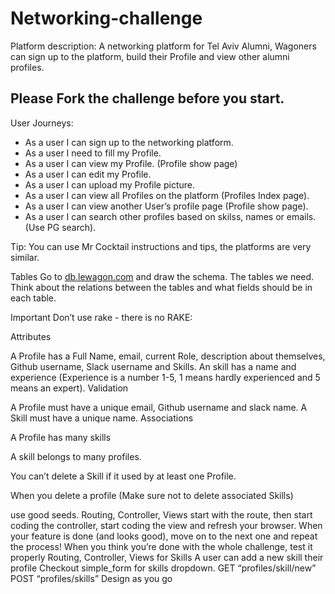 <h1>Networking-challenge</h1>
Platform description: A networking platform for Tel Aviv Alumni, Wagoners can sign up to the platform, build their Profile and view other alumni profiles.

<h2>Please Fork the challenge before you start.</h2>
User Journeys:

<ul>
<li>As a user I can sign up to the networking platform.</li>
<li>As a user I need to fill my Profile.</li>
<li>As a user I can view my Profile. (Profile show page)</li>
<li>As a user I can edit my Profile.</li>
<li>As a user I can upload my Profile picture.</li>
<li>As a user I can view all Profiles on the platform (Profiles Index page).</li>
<li>As a user I can view another User’s profile page (Profile show page).</li>
<li>As a user I can search other profiles based on skilss, names or emails. (Use PG search).</li>
</ul>

Tip: You can use Mr Cocktail instructions and tips, the platforms are very similar.

Tables Go to [db.lewagon.com](https://kitt.lewagon.com/db/3862) and draw the schema. The tables we need. Think about the relations between the tables and what fields should be in each table.

Important Don’t use rake - there is no RAKE:

Attributes

A Profile has a Full Name, email, current Role, description about themselves, Github username, Slack username and Skills.
An skill has a name and experience (Experience is a number 1-5, 1 means hardly experienced and 5 means an expert).
Validation

A Profile must have a unique email, Github username and slack name.
A Skill must have a unique name.
Associations

A Profile has many skills

A skill belongs to many profiles.

You can’t delete a Skill if it used by at least one Profile.

When you delete a profile (Make sure not to delete associated Skills)

use good seeds.
Routing, Controller, Views
start with the route,
then start coding the controller,
start coding the view and refresh your browser. When your feature is done (and looks good), move on to the next one and repeat the process! When you think you’re done with the whole challenge, test it properly
Routing, Controller, Views for Skills
A user can add a new skill their profile
Checkout simple_form for skills dropdown. GET “profiles/skill/new” POST “profiles/skills”
Design as you go
